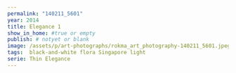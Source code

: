 ```yaml
---
permalink: "140211_5601"
year: 2014
title: Elegance 1
show_in_home: #true or empty
publish: # notyet or blank
image: /assets/p/art-photographs/rokma_art_photography-140211_5601.jpeg
tags:  black-and-white flora Singapore light
serie: Thin Elegance
---
```

